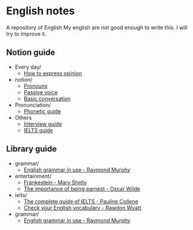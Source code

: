 # English notes

A repository of English   My english are not good enough to write this. I will try to improve it. 

## Notion guide

- Every day/
  - [How to express opinion](notion/grammar/how-to-express-opinion.md)
- notion/
  - [Pronouns](notion/grammar/pronouns.md)
  - [Passive voice](notion/grammar/passive-voice.md)
  - [Basic conversation](notion/grammar/basic-conversation.md)
- Pronunciation/
  - [Phonetic guide](notion/pronunciation/phonetic-guide.md)
- Others
  - [Interview guide](notion/others/interview-guide.md)
  - [IELTS guide](notion/others/ielts-preparation.md)

## Library guide

- grammar/
  - [English grammar in use - Raymond Murphy](../library/grammar/english-grammar-in-use-intermediate.md)
- entertainment/
    - [Frankestein - Mary Shelly](../library/entertainment/frankestein.md)
    - [The importance of being earnest - Oscar Wilde](../library/entertainment/the-importance-of-being-earnest.md)
- ielts/
  - [The complete guide of IELTS - Pauline Collene](library/ielts/the-complete-guide-of-ielts.md)
  - [Check your English vocabulary - Rawdon Wyatt](library/ielts/check-your-english-vocabulary.md)
- grammar/
  - [English grammar in use - Raymond Murphy](library/grammar/english-grammar-in-use-intermediate.md)